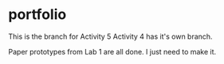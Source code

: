 # portfolio

This is the branch for Activity 5
Activity 4  has it's own branch.

Paper prototypes from Lab 1 are all done. I just need to make it.
